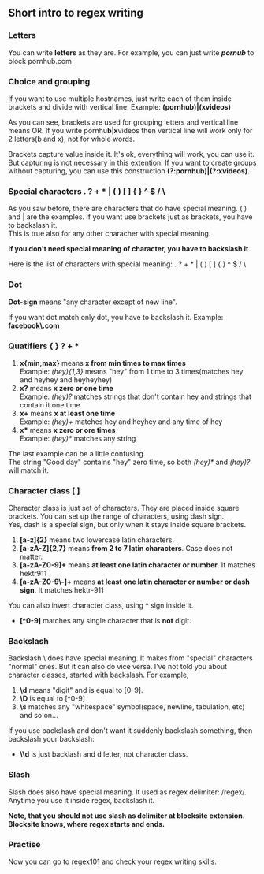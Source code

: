## Short intro to regex writing

### Letters
You can write **letters** as they are. For example, you can just write _**pornub**_ to block pornhub.com

### Choice and grouping
If you want to use multiple hostnames, just write each of them inside brackets and divide with vertical line.
Example: __(pornhub)|(xvideos)__

As you can see, brackets are used for grouping letters and vertical line means OR. If you write pornhu**b**|**x**videos then vertical line will work only for 2 letters(b and x), not for whole words.

Brackets capture value inside it. It's ok, everything will work, you can use it. But capturing is not necessary in this extention. If you want to create groups without capturing, you can use this construction __(?:pornhub)|(?:xvideos)__. 

### Special characters . ? + * | ( ) [ ] { } ^ $ / \ 
As you saw before, there are characters that do have special meaning. ( ) and | are the examples.
If you want use brackets just as brackets, you have to backslash it.  
This is true also for any other characher with special meaning. 

__If you don't need special meaning of character, you have to backslash it__.

Here is the list of characters with special meaning: . ? + * | ( ) [ ] { } ^ $ / \  

### Dot
**Dot-sign** means "any character except of new line".   

If you want dot match only dot, you have to backslash it. Example: __facebook\\.com__

### Quatifiers { } ? + * 
1. __x{min,max}__ means __x from min times to max times__  
Example: _(hey){1,3}_ means "hey" from 1 time to 3 times(matches hey and heyhey and heyheyhey)
2. __x?__ means __x zero or one time__  
Example: _(hey)?_  matches strings that don't contain hey and strings that contain it one time
3. __x+__ means __x at least one time__  
Example: _(hey)+_ matches hey and heyhey and any time of hey
4. __x*__ means __x zero or ore times__  
Example: _(hey)*_ matches any string

The last example can be a little confusing.  
The string "Good day" contains "hey" zero time, so both _(hey)*_ and _(hey)?_ will match it.


### Character class [ ]
Character class is just set of characters. They are placed inside square brackets. You can set up the range of characters, using dash sign.  
Yes, dash is a special sign, but only when it stays inside square brackets.
1. __[a-z]{2}__ means two lowercase latin characters.
2. __[a-zA-Z]{2,7}__ means __from 2 to 7 latin characters__. Case does not matter.
3. __[a-zA-Z0-9]+__ means __at least one latin character or number__. It matches hektr911
4. __[a-zA-Z0-9\\-]+__ means __at least one latin character or number or dash sign__. It matches hektr-911  

You can also invert character class, using ^ sign inside it.
-  __[^0-9]__ matches any single character that is __not__ digit.

### Backslash
Backslash \ does have special meaning. It makes from "special" characters "normal" ones. But it can also do vice versa.
I've not told you about character classes, started with backslash. For example, 
1. __\\d__ means "digit" and is equal to [0-9].  
2. __\\D__ is equal to [^0-9]
3. __\\s__ matches any "whitespace" symbol(space, newline, tabulation, etc)  
and so on...

If you use backslash and don't want it suddenly backslash something, then backslash your backslash:  
-  __\\\d__ is just backlash and d letter, not character class.


### Slash
Slash does also have special meaning. It used as regex delimiter: /regex/. Anytime you use it inside regex, backslash it.  

__Note, that you should not use slash as delimiter at blocksite extension. Blocksite knows, where regex starts and ends.__

### Practise
Now you can go to [regex101][regex101] and check your regex writing skills.

[regex101]: https://regex101.com/
